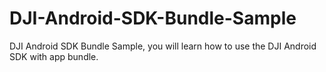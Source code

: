 # DJI-Android-SDK-Bundle-Sample
DJI Android SDK Bundle Sample, you will learn how to use the DJI Android SDK with app bundle.

